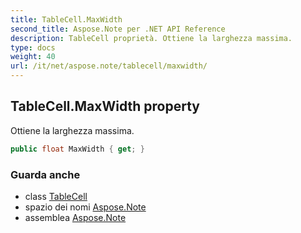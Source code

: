 ```yaml
---
title: TableCell.MaxWidth
second_title: Aspose.Note per .NET API Reference
description: TableCell proprietà. Ottiene la larghezza massima.
type: docs
weight: 40
url: /it/net/aspose.note/tablecell/maxwidth/
---
```

## TableCell.MaxWidth property

Ottiene la larghezza massima.

```csharp
public float MaxWidth { get; }
```

### Guarda anche

* class [TableCell](../)
* spazio dei nomi [Aspose.Note](../../tablecell/)
* assemblea [Aspose.Note](../../../)


